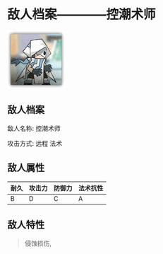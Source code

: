 # 敌人档案————控潮术师

![控潮术师](./eneIcons/控潮术师.png)

## 敌人档案

敌人名称: 控潮术师

攻击方式: 远程 法术

## 敌人属性

| 耐久      | 攻击力  | 防御力 | 法术抗性 |
|---------|------|-----|------|
| B | D | C | A |

## 敌人特性
> 侵蚀损伤,
